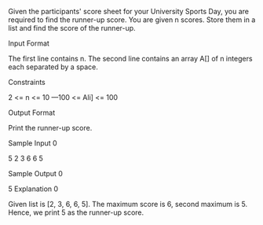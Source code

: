 Given the participants' score sheet for your University Sports Day, you are required to find the runner-up score. You are given n scores. Store them in a list and find the score of the runner-up.

Input Format

The first line contains n. The second line contains an array
A[] of n integers each separated by a space.

Constraints

2 <= n <= 10
—100 <= Ali] <= 100

Output Format

Print the runner-up score.

Sample Input 0

5
2 3 6 6 5

Sample Output 0

5
Explanation 0

Given list is [2, 3, 6, 6, 5]. The maximum score is 6, second
maximum is 5. Hence, we print 5 as the runner-up score.